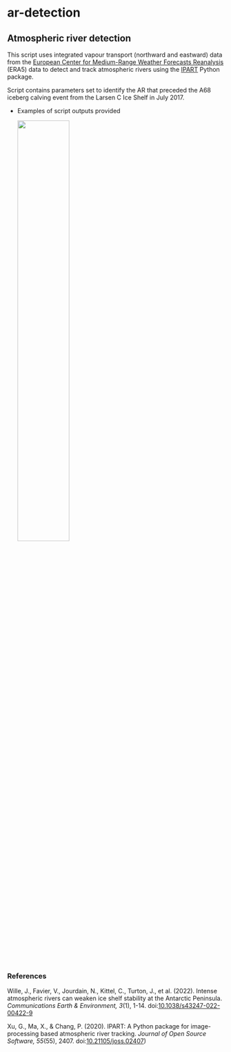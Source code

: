 # ar-detection

## Atmospheric river detection

This script uses integrated vapour transport (northward and eastward) data from the [European Center for Medium-Range Weather Forecasts Reanalysis](https://www.ecmwf.int/en/forecasts/dataset/ecmwf-reanalysis-v5) (ERA5) data to detect and track atmospheric rivers using the [IPART](https://ipart.readthedocs.io/en/latest/) Python package.

Script contains parameters set to identify the AR that preceded the A68 iceberg calving event from the Larsen C Ice Shelf in July 2017.
- Examples of script outputs provided

  <img src="./AR_2017_07_04-05.gif" width="50%" height="50%"/>

  
### References
Wille, J., Favier, V., Jourdain, N., Kittel, C., Turton, J., et al. (2022). Intense atmospheric rivers can weaken ice shelf stability at the Antarctic Peninsula. *Communications Earth & Environment, 3*(1), 1-14. doi:[10.1038/s43247-022-00422-9](https://www.nature.com/articles/s43247-022-00422-9)

Xu, G., Ma, X., & Chang, P. (2020). IPART: A Python package for image-processing based atmospheric river tracking. *Journal of Open Source Software, 55*(55), 2407. doi:[10.21105/joss.02407](https://doi.org/10.21105/joss.02407))
